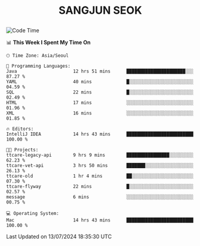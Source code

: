 <h1>
 <p align="center">
   SANGJUN SEOK
 </p>
</h1>

<!--START_SECTION:waka-->
![Code Time](http://img.shields.io/badge/Code%20Time-3%2C671%20hrs%2027%20mins-blue)

📊 **This Week I Spent My Time On** 

```text
🕑︎ Time Zone: Asia/Seoul

💬 Programming Languages: 
Java                     12 hrs 51 mins      ██████████████████████░░░   87.27 % 
YAML                     40 mins             █░░░░░░░░░░░░░░░░░░░░░░░░   04.59 % 
SQL                      22 mins             █░░░░░░░░░░░░░░░░░░░░░░░░   02.49 % 
HTML                     17 mins             ░░░░░░░░░░░░░░░░░░░░░░░░░   01.96 % 
XML                      16 mins             ░░░░░░░░░░░░░░░░░░░░░░░░░   01.85 % 

🔥 Editors: 
IntelliJ IDEA            14 hrs 43 mins      █████████████████████████   100.00 % 

🐱‍💻 Projects: 
ttcare-legacy-api        9 hrs 9 mins        ████████████████░░░░░░░░░   62.23 % 
ttcare-vet-api           3 hrs 50 mins       ███████░░░░░░░░░░░░░░░░░░   26.13 % 
ttcare-old               1 hr 4 mins         ██░░░░░░░░░░░░░░░░░░░░░░░   07.30 % 
ttcare-flyway            22 mins             █░░░░░░░░░░░░░░░░░░░░░░░░   02.57 % 
message                  6 mins              ░░░░░░░░░░░░░░░░░░░░░░░░░   00.75 % 

💻 Operating System: 
Mac                      14 hrs 43 mins      █████████████████████████   100.00 % 
```


 Last Updated on 13/07/2024 18:35:30 UTC
<!--END_SECTION:waka-->

